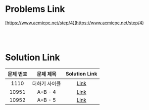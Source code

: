 # Problems Link

[https://www.acmicpc.net/step/4](https://www.acmicpc.net/step/4)

<br><br>

# Solution Link

| 문제 번호 |   문제 제목   |              Solution Link              |
| :-------: | :-----------: | :-------------------------------------: |
|   1110    | 더하기 사이클 | [Link](../Solutions/1110_더하기_사이클) |
|   10951   |    A+B - 4    |    [Link](../Solutions/10951_A+B-4)     |
|   10952   |    A+B - 5    |    [Link](../Solutions/10952_A+B-5)     |
